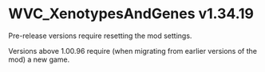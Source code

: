# WVC_XenotypesAndGenes v1.34.19
 
Pre-release versions require resetting the mod settings.

Versions above 1.00.96 require (when migrating from earlier versions of the mod) a new game.